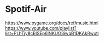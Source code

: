 # Spotif-Air

https://www.pygame.org/docs/ref/music.html
https://www.youtube.com/playlist?list=PLhTjy8cBISEp6lNKUO3iwbB1DKAkRwutl

